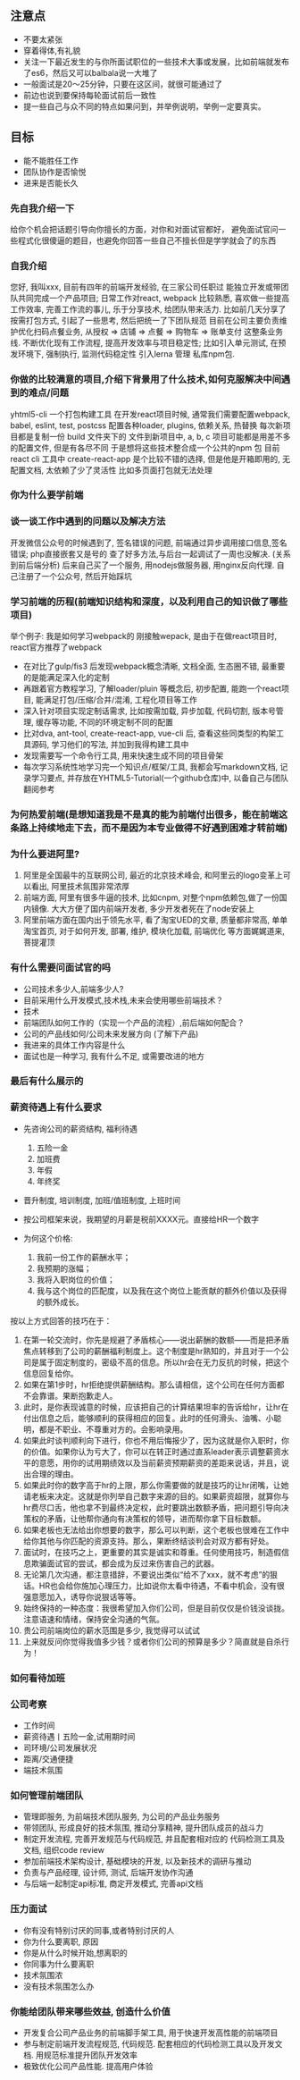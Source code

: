 ## 注意点
* 不要太紧张
* 穿着得体,有礼貌
* 关注一下最近发生的与你所面试职位的一些技术大事或发展，比如前端就发布了es6，然后又可以balbala说一大堆了
* 一般面试是20～25分钟，只要在这区间，就很可能通过了
* 前边也说到要保持每轮面试前后一致性
* 提一些自己与众不同的特点如果问到，并举例说明，举例一定要真实。

## 目标
* 能不能胜任工作
* 团队协作是否愉悦
* 进来是否能长久

### 先自我介绍一下
给你个机会把话题引导向你擅长的方面，对你和对面试官都好，
避免面试官问一些程式化很傻逼的题目，也避免你回答一些自己不擅长但是学学就会了的东西

### 自我介绍  
您好, 我叫xxx, 目前有四年的前端开发经验, 在三家公司任职过
能独立开发或带团队共同完成一个产品项目; 
日常工作对react, webpack 比较熟悉, 喜欢做一些提高工作效率, 完善工作流的事儿, 
乐于分享技术, 给团队带来活力. 比如前几天分享了按需打包方式, 引起了一些思考, 然后把统一了下团队规范
目前在公司主要负责维护优化扫码点餐业务, 从授权 => 店铺 => 点餐 => 购物车 => 账单支付 这整条业务线. 
不断优化现有工作流程, 提高开发效率与项目稳定性; 
比如引入单元测试, 在预发环境下, 强制执行, 监测代码稳定性
引入lerna 管理 私库npm包. 

<!-- 目前在xxx公司主要做俩件事情:
一个是技术预演, 开发符合公司业务的定制化前端脚手架工具, 提供给业务部的小伙伴们. 
包括: 基于webpack2的构建工具, 加载策略, 缓存策略, 并配套相关开发文档. 
并且将业务反馈的需求:比如权限管理, 整理业务中常用的表单正则, 公共组件
第二个工作是, 我目前在生活家项目组. 负责智慧社区, 物业系统pc后台与官网前台, 
以及配套的微信公众号, 支付宝生活号等等 -->

### 你做的比较满意的项目,介绍下背景用了什么技术,如何克服解决中间遇到的难点/问题    
yhtml5-cli 一个打包构建工具
在开发react项目时候, 通常我们需要配置webpack, babel, eslint, test, postcss
配置各种loader, plugins, 依赖关系, 热替换
每次新项目都是复制一份 build 文件夹下的 文件到新项目中, 
a, b, c 项目可能都是用差不多的配置文件, 但是有各尽不同
于是想将这些技术整合成一个公共的npm 包
目前react cli 工具中 create-react-app 是个比较不错的选择, 
但是他是开箱即用的, 无配置文档, 太依赖了少了灵活性
比如多页面打包就无法处理

### 你为什么要学前端

### 谈一谈工作中遇到的问题以及解决方法
开发微信公众号的时候遇到了, 签名错误的问题, 前端通过异步调用接口信息,签名错误; php直接嵌套又是号的
查了好多方法,与后台一起调试了一周也没解决. (关系到前后端分析)
后来自己买了一个服务, 用nodejs做服务器, 用nginx反向代理. 自己注册了一个公众号, 然后开始踩坑

### 学习前端的历程(前端知识结构和深度，以及利用自己的知识做了哪些项目)
举个例子: 我是如何学习webpack的
刚接触wepack, 是由于在做react项目时, react官方推荐了webpack

* 在对比了gulp/fis3 后发现webpack概念清晰, 文档全面, 生态圈不错, 最重要的是能满足深入化的定制
* 再跟着官方教程学习, 了解loader/pluin 等概念后, 初步配置, 能跑一个react项目, 能满足打包/压缩/合并/混淆, 工程化项目等工作
* 深入针对项目实现定制话需求, 比如按需加载, 异步加载, 代码切割, 版本号管理, 缓存等功能, 不同的环境定制不同的配置
* 比对dva, ant-tool, create-react-app, vue-cli 后, 查看这些同类型的构架工具源码, 学习他们的写法, 并加到我得构建工具中
* 发现需要写一个命令行工具, 用来快速生成不同的项目骨架
* 每次学习系统性地学习完一个知识点/框架/工具, 我都会写markdown文档, 记录学习要点, 并存放在YHTML5-Tutorial(一个github仓库)中, 以备自己与团队翻阅参考

### 为何热爱前端(是想知道我是不是真的能为前端付出很多，能在前端这条路上持续地走下去，而不是因为本专业做得不好遇到困难才转前端)

### 为什么要进阿里? 
1. 阿里是全国最牛的互联网公司, 最近的北京技术峰会, 和阿里云的logo变革上可以看出, 阿里技术氛围非常浓厚
2. 前端方面, 阿里有很多牛逼的技术, 比如cnpm, 对整个npm依赖包,做了一份国内镜像. 大大方便了国内前端开发者, 多少开发者死在了node安装上
3. 阿里前端方面在国内出于领先水平, 看了淘宝UED的文章, 质量都非常高, 单单淘宝首页, 对于如何开发, 部署, 维护, 模块化加载, 前端优化 等方面娓娓道来, 菩提灌顶


### 有什么需要问面试官的吗
* 公司技术多少人,前端多少人?
* 目前采用什么开发模式,技术栈,未来会使用哪些前端技术？
* 技术
* 前端团队如何工作的（实现一个产品的流程）,前后端如何配合？
* 公司的产品线如何/公司未来发展方向 (了解下产品)
* 我进来的具体工作内容是什么
* 面试也是一种学习, 我有什么不足, 或需要改进的地方

### 最后有什么展示的

### 薪资待遇上有什么要求
* 先咨询公司的薪资结构, 福利待遇
    1. 五险一金
    2. 加班费
    3. 年假
    4. 年终奖
  
* 晋升制度, 培训制度, 加班/值班制度, 上班时间
* 按公司框架来说，我期望的月薪是税前XXXX元。直接给HR一个数字
* 为何这个价格: 
    1. 我前一份工作的薪酬水平；
    2. 我预期的涨幅；
    3. 我将入职岗位的价值；
    4. 我与这个岗位的匹配度，以及我在这个岗位上能贡献的额外价值以及获得的额外成长。

按以上方式回答的技巧在于：
1. 在第一轮交流时，你先是规避了矛盾核心——说出薪酬的数额——而是把矛盾焦点转移到了公司的薪酬福利制度上。这个制度是hr熟知的，并且对于一个公司是属于固定制度的，密级不高的信息。所以hr会在无力反抗的时候，把这个信息回复给你。
2. 如果在第1步时，hr拒绝提供薪酬结构。那么请相信，这个公司在任何方面都不会靠谱。果断抱歉走人。
3. 此时，是你表现诚意的时候，应该把自己的计算结果坦率的告诉给hr，让hr在付出信息之后，能够顺利的获得相应的回复。此时的任何滑头、油嘴、小聪明，都是不职业、不尊重对方的。会影响录用。
4. 如果此时谈判顺利向下进行，你也不用后悔报少了，因为这就是你入职时，你的价值。如果你认为亏大了，你可以在转正时通过直系leader表示调整薪资水平的意愿，用你的试用期绩效以及当前薪资预期薪资的差距来说话，并且，说出合理的理由。
5. 如果此时你的数字高于hr的上限，那么你需要做的就是技巧的让hr闭嘴，让她请老板来决定。这就是你列举自己数字来源的目的。如果薪资超限，就算你与hr费尽口舌，他也拿不到最终决定权，此时要跳出数额矛盾，把问题引导向决策权的矛盾，让他帮你通向有决策权的领导，进而帮你拿下目标数额。
6. 如果老板也无法给出你想要的数字，那么可以判断，这个老板也很难在工作中给你其他与你匹配的资源支持。那么，果断终结谈判会对双方都有好处。
7. 面试时，在技巧之上，更重要的其实是诚实和尊重。任何使用技巧，制造假信息欺骗面试官的尝试，都会成为反过来伤害自己的武器。
8. 无论第几次沟通，都注意措辞，不要说出类似“给不了xxx，就不考虑”的狠话。HR也会给你施加心理压力，比如说你太看中待遇，不看中机会，没有很强意愿加入，诱导你说狠话等等。 
9. 始终保持的一种态度：我很希望加入你们公司，但是目前仅仅是价钱没谈拢。注意语速和情绪，保持安全沟通的气氛。 
10. 贵公司前端岗位的薪水范围是多少, 我觉得可以试试
11. 上来就反问你觉得我值多少钱？或者你们公司的预算是多少？简直就是自杀行为！

### 如何看待加班

### 公司考察
* 工作时间
* 薪资待遇丨五险一金,试用期时间
* 司环境/公司发展状况
* 距离/交通便捷
* 端技术氛围

### 如何管理前端团队
* 管理即服务, 为前端技术团队服务, 为公司的产品业务服务
* 带领团队, 形成良好的技术氛围, 推动分享精神, 提升团队成员的战斗力
* 制定开发流程, 完善开发规范与代码规范, 并且配套相对应的 代码检测工具及文档, 组织code review
* 参加前端技术架构设计, 基础模块的开发, 以及新技术的调研与推动
* 负责与产品经理, 设计师, 测试, 后端开发协作沟通
* 与后端一起制定api标准, 商定开发模式, 完善api文档

### 压力面试
* 你有没有特别讨厌的同事,或者特别讨厌的人
* 你为什么要离职, 原因
* 你是从什么时候开始,想离职的
* 你同事为什么要离职
* 技术氛围浓 
* 没有技术氛围怎么办

### 你能给团队带来哪些效益, 创造什么价值
* 开发复合公司产品业务的前端脚手架工具, 用于快速开发高性能的前端项目
* 参与制定前端开发流程规范, 代码规范. 配套相应的代码检测工具以及开发文档. 用规范标准提升团队开发效率
* 极致优化公司产品性能. 提高用户体验

